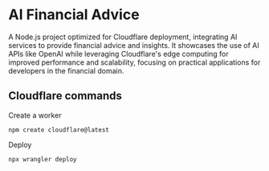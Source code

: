 # AI Financial Advice

A Node.js project optimized for Cloudflare deployment, integrating AI services to provide financial advice and insights. It showcases the use of AI APIs like OpenAI while leveraging Cloudflare's edge computing for improved performance and scalability, focusing on practical applications for developers in the financial domain.

## Cloudflare commands

Create a worker

```
npm create cloudflare@latest
```

Deploy

```
npx wrangler deploy
```
